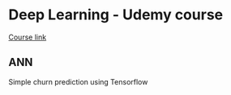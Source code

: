 # Deep Learning - Udemy course

[Course link](https://www.udemy.com/le-deep-learning-de-a-a-z)

## ANN

Simple churn prediction using Tensorflow